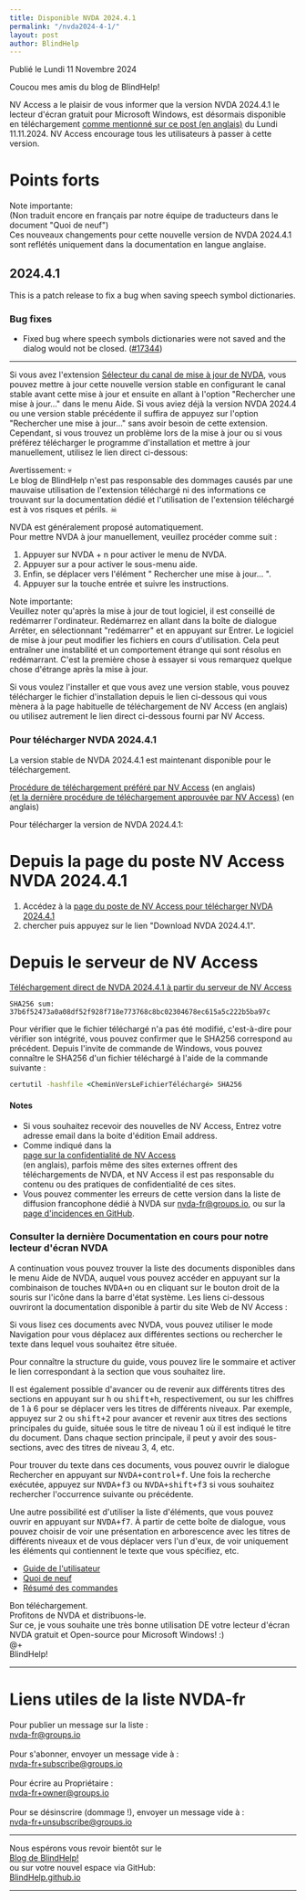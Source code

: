 ```yaml
---
title: Disponible NVDA 2024.4.1
permalink: "/nvda2024-4-1/"
layout: post
author: BlindHelp
---
```


<footer>Publié le Lundi 11 Novembre 2024</footer>


Coucou mes amis du blog de BlindHelp!    

NV Access a le plaisir de vous informer que la version  NVDA 2024.4.1 le lecteur d'écran gratuit pour Microsoft Windows, est désormais disponible en téléchargement [comme mentionné sur ce post (en anglais)](https://www.nvaccess.org/post/nvda-2024-4-1/) du Lundi 11.11.2024. NV Access encourage tous les utilisateurs à passer à cette version.    

# Points forts

Note importante:    
(Non traduit encore en français par notre équipe de traducteurs dans le document "Quoi de neuf")    
Ces nouveaux changements pour cette nouvelle version de NVDA 2024.4.1 sont reflétés uniquement dans la documentation en langue anglaise.    


<h2 id="202441">2024.4.1</h2>
<p>This is a patch release to fix a bug when saving speech symbol dictionaries.</p>
<h3 id="bug-fixes">Bug fixes</h3>
<ul>
<li>Fixed bug where speech symbols dictionaries were not saved and the dialog would not be closed. (<a class="gh-link gh-issue" href="https://github.com/nvaccess/nvda/issues/17344" rel="noopener" target="_blank" title="GitHub Issue nvaccess/nvda #17344">#17344</a>)</li>
</ul>


---


Si vous avez l'extension [Sélecteur du canal de mise à jour de NVDA](https://blindhelp.github.io/updateChannel/), vous pouvez mettre à jour cette nouvelle version stable en configurant le canal stable avant cette mise à jour et ensuite en allant à l'option "Rechercher une mise à jour..." dans le menu Aide. Si vous aviez déjà la version NVDA 2024.4 ou une version stable précédente il suffira de appuyez sur l'option "Rechercher une mise à jour..." sans avoir besoin de cette extension. Cependant, si vous trouvez un problème lors de la mise à jour ou si vous préférez télécharger le programme d'installation et mettre à jour manuellement, utilisez le lien direct ci-dessous:

Avertissement: 💀  
Le blog de BlindHelp n'est pas responsable des dommages causés par une mauvaise utilisation de l'extension téléchargé ni des informations ce trouvant sur la documentation dédié et l'utilisation de l'extension téléchargé est à vos risques et périls. ☠  


NVDA est généralement proposé automatiquement.    
Pour mettre NVDA à jour manuellement, veuillez procéder comme suit :    

1. Appuyer sur NVDA + n pour activer le menu de NVDA. 
2. Appuyer sur a pour activer le sous-menu aide. 
3. Enfin, se déplacer vers l'élément " Rechercher une mise à jour... ". 
4. Appuyer sur la touche entrée et suivre les instructions.

Note importante:    
Veuillez noter qu'après la mise à jour de tout logiciel, il est conseillé de redémarrer l'ordinateur. Redémarrez en allant dans la boîte de dialogue Arrêter, en sélectionnant "redémarrer" et en appuyant sur Entrer. Le logiciel de mise à jour peut modifier les fichiers en cours d'utilisation. Cela peut entraîner une instabilité et un comportement étrange qui sont résolus en redémarrant. C'est la première chose à essayer si vous remarquez quelque chose d'étrange après la mise à jour.    

Si vous voulez l'installer et que vous avez une version stable, vous pouvez télécharger le fichier d'installation depuis le lien ci-dessous qui vous mènera à la page habituelle de téléchargement  de NV Access (en anglais) ou utilisez autrement le lien direct ci-dessous fourni par NV Access.    

###  Pour télécharger NVDA 2024.4.1 ###

La version stable de NVDA 2024.4.1 est maintenant disponible pour le téléchargement.    

[Procédure de téléchargement préféré par NV Access](https://groups.io/g/nvda-devel/message/45172) (en anglais)    
[(et la dernière procédure de téléchargement approuvée par NV Access)](https://groups.io/g/nvda-devel/message/46527) (en anglais)    

Pour télécharger la version de NVDA 2024.4.1:    

# Depuis la page du poste NV Access NVDA 2024.4.1 #

1. Accédez à la [page du poste de NV Access pour télécharger NVDA 2024.4.1](https://www.nvaccess.org/post/nvda-2024-4-1/)    
2. chercher puis appuyez sur le lien "Download NVDA 2024.4.1".               

# Depuis le serveur de NV Access #
  
[Téléchargement direct de NVDA 2024.4.1 à partir du serveur de NV Access](https://www.nvaccess.org/download/nvda/releases/2024.4.1/nvda_2024.4.1.exe)

```SHA256 sum: 37b6f52473a0a08df52f928f718e773768c8bc02304678ec615a5c222b5ba97c```

Pour vérifier que le fichier téléchargé n'a pas été modifié, c'est-à-dire pour vérifier son intégrité, vous pouvez confirmer que le SHA256 correspond au précédent. Depuis l'invite de commande de Windows, vous pouvez connaître le SHA256 d'un fichier téléchargé à l'aide de la commande suivante :    
```cmd
certutil -hashfile <CheminVersLeFichierTéléchargé> SHA256
```

#### Notes ####

* Si vous souhaitez recevoir des nouvelles de NV Access, Entrez votre adresse email dans la boite d'édition Email address.                
* Comme indiqué dans la            
[page sur la confidentialité de NV Access](http://www.nvaccess.org/privacy/)           
(en anglais), parfois même des sites externes offrent des téléchargements de NVDA, et NV Access il est pas responsable du contenu ou des pratiques de confidentialité de ces sites.         
* Vous pouvez commenter les erreurs de cette version dans la liste de diffusion francophone dédié à NVDA sur [nvda-fr@groups.io](mailto:nvda-fr@groups.io), ou sur la [page d'incidences en GitHub](https://github.com/nvaccess/nvda/issues).              

### Consulter la dernière Documentation en cours pour notre lecteur d'écran NVDA ###

A continuation vous pouvez trouver la liste des documents disponibles  dans le menu Aide de NVDA, auquel vous pouvez accéder en appuyant sur la combinaison de touches <kbd>NVDA+n</kbd> ou en cliquant sur le bouton droit de la souris sur l'icône dans la barre d'état système. Les liens ci-dessous ouvriront la documentation disponible à partir du site Web de NV Access :

Si vous lisez ces documents avec NVDA, vous pouvez utiliser le mode Navigation pour vous déplacez aux différentes sections ou rechercher le texte dans lequel vous souhaitez être située.

Pour connaître la structure du guide, vous pouvez lire le sommaire et activer le lien correspondant à la section que vous souhaitez lire.

Il est également possible d'avancer ou de revenir aux différents titres des sections en appuyant sur <kbd>h</kbd> ou <kbd>shift+h</kbd>, respectivement, ou sur les chiffres de 1 à 6 pour se déplacer vers les titres de différents niveaux. Par exemple, appuyez sur <kbd>2</kbd> ou <kbd>shift+2</kbd> pour avancer et revenir aux titres des sections principales du guide, située sous le titre de niveau 1 où il est indiqué le titre du document. Dans chaque section principale, il peut y avoir des sous-sections, avec des titres de niveau 3, 4, etc.

Pour trouver du texte dans ces documents, vous pouvez ouvrir le dialogue Rechercher en appuyant sur <kbd>NVDA+control+f</kbd>. Une fois la recherche exécutée, appuyez sur <kbd>NVDA+f3</kbd> ou <kbd>NVDA+shift+f3</kbd> si vous souhaitez rechercher l'occurrence suivante ou précédente.

Une autre possibilité est d'utiliser la liste d'éléments, que vous pouvez ouvrir en appuyant sur <kbd>NVDA+f7</kbd>. À partir de cette boîte de dialogue, vous pouvez choisir de voir une présentation en arborescence avec les titres de différents niveaux et de vous déplacer vers l'un d'eux, de voir  uniquement les éléments qui contiennent le texte que vous spécifiez, etc.

* [Guide de l'utilisateur](https://www.nvaccess.org/files/nvda/releases/stable/documentation/fr/userGuide.html)
* [Quoi de neuf](https://www.nvaccess.org/files/nvda/releases/stable/documentation/fr/changes.html)
* [Résumé des commandes](https://www.nvaccess.org/files/nvda/releases/stable/documentation/fr/keyCommands.html)

Bon téléchargement.    
Profitons de NVDA et distribuons-le.    
Sur ce, je vous souhaite une très bonne utilisation DE votre lecteur d'écran NVDA gratuit et Open-source pour Microsoft Windows! :)    
@+    
BlindHelp!    

---

# Liens utiles de la liste NVDA-fr #

Pour publier un message sur la liste :    
[nvda-fr@groups.io](mailto:nvda-fr@groups.io)    
<br>
Pour s'abonner, envoyer un message vide à :    
[nvda-fr+subscribe@groups.io](mailto:nvda-fr+subscribe@groups.io)    
<br>
Pour écrire au Propriétaire :    
[nvda-fr+owner@groups.io](mailto:nvda-fr+owner@groups.io)    
<br>
Pour se désinscrire (dommage !), envoyer un message vide à :    
[nvda-fr+unsubscribe@groups.io](mailto:nvda-fr+unsubscribe@groups.io)    

---

Nous espérons vous revoir bientôt sur le      
[Blog de BlindHelp!](http://blindhelp.blogspot.fr/)                    
ou sur  votre nouvel espace via GitHub:                     
[BlindHelp.github.io](https://blindhelp.github.io)                    

---
